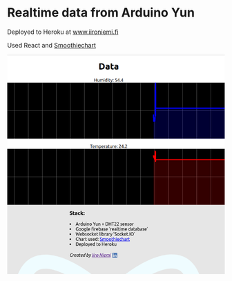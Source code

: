 # Realtime data from Arduino Yun

Deployed to Heroku at www.iironiemi.fi

Used React and <a href="http://smoothiecharts.org">Smoothiechart</a>

![screen.png](screen.png)